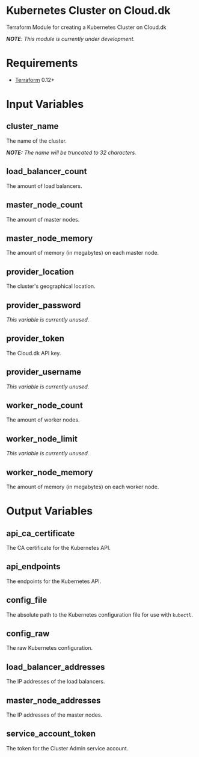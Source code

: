# Kubernetes Cluster on Cloud.dk
Terraform Module for creating a Kubernetes Cluster on Cloud.dk

_**NOTE**: This module is currently under development._

# Requirements
- [Terraform](https://www.terraform.io/downloads.html) 0.12+

# Input Variables

## cluster_name
The name of the cluster.

_**NOTE:** The name will be truncated to 32 characters._

## load_balancer_count
The amount of load balancers.

## master_node_count
The amount of master nodes.

## master_node_memory
The amount of memory (in megabytes) on each master node.

## provider_location
The cluster's geographical location.

## provider_password
_This variable is currently unused._

## provider_token
The Cloud.dk API key.

## provider_username
_This variable is currently unused._

## worker_node_count
The amount of worker nodes.

## worker_node_limit
_This variable is currently unused._

## worker_node_memory
The amount of memory (in megabytes) on each worker node.

# Output Variables

## api_ca_certificate
The CA certificate for the Kubernetes API.

## api_endpoints
The endpoints for the Kubernetes API.

## config_file
The absolute path to the Kubernetes configuration file for use with `kubectl`.

## config_raw
The raw Kubernetes configuration.

## load_balancer_addresses
The IP addresses of the load balancers.

## master_node_addresses
The IP addresses of the master nodes.

## service_account_token
The token for the Cluster Admin service account.
